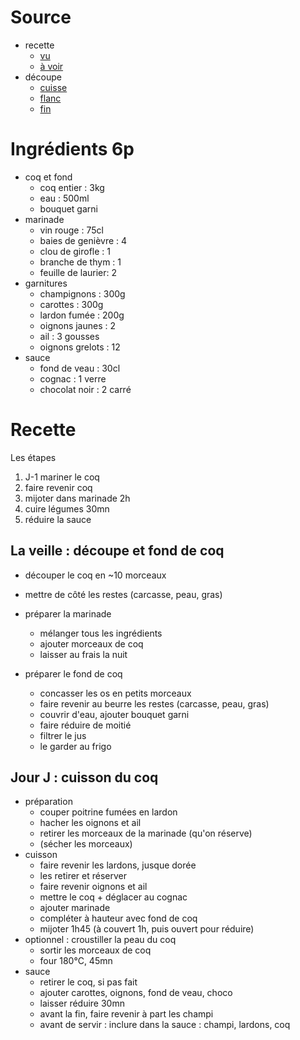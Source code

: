 # Source
- recette
    - [vu](https://couteaux-et-tirebouchons.com/coq-au-vin-recette-traditionnelle-gastronomique/)
    - [à voir](https://chefsimon.com/gourmets/chef-simon/recettes/coq-au-vin--10)
- découpe
    - [cuisse](https://chefsimon.com/gourmets/chef-simon/recettes/decouper-une-volaille-a-cru-en-4-ou-8-morceaux-la-decoupe-des-cuisses)
    - [flanc](https://chefsimon.com/gourmets/chef-simon/recettes/decouper-une-volaille-a-cru-en-4-ou-8-morceaux-la-decoupe-des-flancs)
    - [fin](https://chefsimon.com/gourmets/chef-simon/recettes/decouper-une-volaille-a-cru-en-8-morceaux-la-decoupe-pour-poulet-fermier)

# Ingrédients 6p
- coq et fond
    - coq entier        :   3kg
    - eau               :   500ml
    - bouquet garni
- marinade
    - vin rouge         :   75cl
    - baies de genièvre :   4
    - clou de girofle   :   1
    - branche de thym   :   1
    - feuille de laurier:   2
- garnitures
    - champignons       :   300g
    - carottes          :   300g
    - lardon fumée      :   200g
    - oignons jaunes    :   2
    - ail               :   3 gousses
    - oignons grelots   :   12
- sauce
    - fond de veau      :   30cl
    - cognac            :   1 verre
    - chocolat noir     :   2 carré

# Recette
Les étapes
1. J-1 mariner le coq
2. faire revenir coq
3. mijoter dans marinade 2h
4. cuire légumes 30mn
5. réduire la sauce

## La veille : découpe et fond de coq
- découper le coq en ~10 morceaux
- mettre de côté les restes (carcasse, peau, gras)
- préparer la marinade
    - mélanger tous les ingrédients
    - ajouter morceaux de coq
    - laisser au frais la nuit

- préparer le fond de coq
    - concasser les os en petits morceaux
    - faire revenir au beurre les restes (carcasse, peau, gras)
    - couvrir d'eau, ajouter bouquet garni
    - faire réduire de moitié
    - filtrer le jus
    - le garder au frigo

## Jour J : cuisson du coq
- préparation
    - couper poitrine fumées en lardon
    - hacher les oignons et ail
    - retirer les morceaux de la marinade (qu'on réserve)
    - (sécher les morceaux)
- cuisson
    - faire revenir les lardons, jusque dorée
    - les retirer et réserver
    - faire revenir oignons et ail
    - mettre le coq + déglacer au cognac
    - ajouter marinade
    - compléter à hauteur avec fond de coq
    - mijoter 1h45 (à couvert 1h, puis ouvert pour réduire)
- optionnel : croustiller la peau du coq
    - sortir les morceaux de coq
    - four 180°C, 45mn
- sauce
    - retirer le coq, si pas fait
    - ajouter carottes, oignons, fond de veau, choco
    - laisser réduire 30mn
    - avant la fin, faire revenir à part les champi
    - avant de servir : inclure dans la sauce : champi, lardons, coq